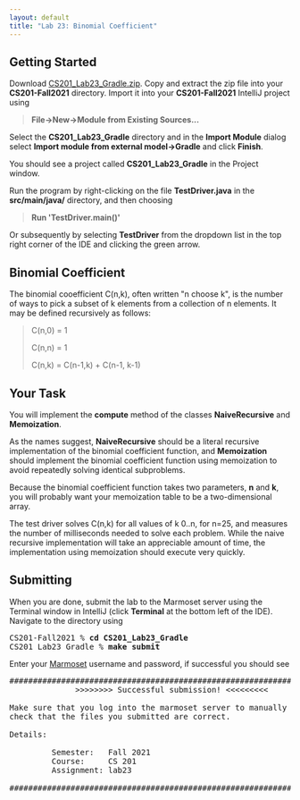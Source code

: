 ```yaml
---
layout: default
title: "Lab 23: Binomial Coefficient"
---
```


## Getting Started

Download [CS201\_Lab23\_Gradle.zip](CS201_Lab23_Gradle.zip). Copy and extract the zip file into your **CS201-Fall2021** directory. Import it into your **CS201-Fall2021** IntelliJ project using

> **File&rarr;New&rarr;Module from Existing Sources...**

Select the **CS201\_Lab23\_Gradle** directory and in the **Import Module** dialog select **Import module from external model&rarr;Gradle** and click **Finish**.

You should see a project called **CS201\_Lab23\_Gradle** in the Project window.

Run the program by right-clicking on the file **TestDriver.java** in the **src/main/java/** directory, and then choosing

> **Run 'TestDriver.main()'**

Or subsequently by selecting **TestDriver** from the dropdown list in the top right corner of the IDE and clicking the green arrow.

## Binomial Coefficient

The binomial cooefficient C(n,k), often written "n choose k", is the number of ways to pick a subset of k elements from a collection of n elements. It may be defined recursively as follows:

> C(n,0) = 1
>
> C(n,n) = 1
>
> C(n,k) = C(n-1,k) + C(n-1, k-1)

## Your Task

You will implement the **compute** method of the classes **NaiveRecursive** and **Memoization**.

As the names suggest, **NaiveRecursive** should be a literal recursive implementation of the binomial coefficient function, and **Memoization** should implement the binomial coefficient function using memoization to avoid repeatedly solving identical subproblems.

Because the binomial coefficient function takes two parameters, **n** and **k**, you will probably want your memoization table to be a two-dimensional array.

The test driver solves C(n,k) for all values of k 0..n, for n=25, and measures the number of milliseconds needed to solve each problem. While the naive recursive implementation will take an appreciable amount of time, the implementation using memoization should execute very quickly.

## Submitting

When you are done, submit the lab to the Marmoset server using the Terminal window in IntelliJ (click **Terminal** at the bottom left of the IDE). Navigate to the directory using

<pre>
CS201-Fall2021 % <b>cd CS201_Lab23_Gradle</b>
CS201_Lab23_Gradle % <b>make submit</b>
</pre>

Enter your [Marmoset](https://cs.ycp.edu/marmoset) username and password, if successful you should see

<pre>
######################################################################
              >>>>>>>> Successful submission! <<<<<<<<<

Make sure that you log into the marmoset server to manually
check that the files you submitted are correct.

Details:

         Semester:   Fall 2021
         Course:     CS 201
         Assignment: lab23

######################################################################
</pre>
